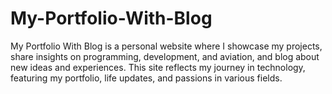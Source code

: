 # My-Portfolio-With-Blog
My Portfolio With Blog is a personal website where I showcase my projects, share insights on programming, development, and aviation, and blog about new ideas and experiences. This site reflects my journey in technology, featuring my portfolio, life updates, and passions in various fields.
